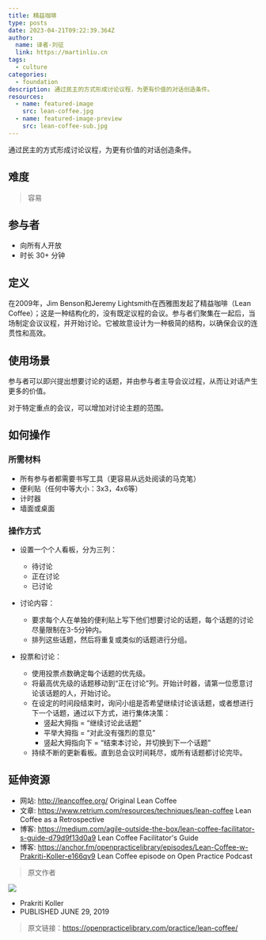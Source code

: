 ```yaml
---
title: 精益咖啡
type: posts
date: 2023-04-21T09:22:39.364Z
author:
  name: 译者-刘征
  link: https://martinliu.cn
tags:
  - culture
categories: 
  - foundation
description: 通过民主的方式形成讨论议程，为更有价值的对话创造条件。
resources:
  - name: featured-image
    src: lean-coffee.jpg
  - name: featured-image-preview
    src: lean-coffee-sub.jpg
---
```

通过民主的方式形成讨论议程，为更有价值的对话创造条件。
<!--more-->

## 难度

> 容易

## 参与者

- 向所有人开放
- 时长 30+ 分钟

## 定义

在2009年，Jim Benson和Jeremy Lightsmith在西雅图发起了精益咖啡（Lean Coffee）；这是一种结构化的，没有既定议程的会议。参与者们聚集在一起后，当场制定会议议程，并开始讨论。它被故意设计为一种极简的结构，以确保会议的连贯性和高效。

## 使用场景

参与者可以即兴提出想要讨论的话题，并由参与者主导会议过程，从而让对话产生更多的价值。

对于特定重点的会议，可以增加对讨论主题的范围。

## 如何操作

### 所需材料

- 所有参与者都需要书写工具（更容易从远处阅读的马克笔）
- 便利贴（任何中等大小：3x3，4x6等）
- 计时器
- 墙面或桌面

### 操作方式

- 设置一个个人看板，分为三列：
  - 待讨论
  - 正在讨论
  - 已讨论

- 讨论内容：
  - 要求每个人在单独的便利贴上写下他们想要讨论的话题，每个话题的讨论尽量限制在3-5分钟内。
  - 排列这些话题，然后将重复或类似的话题进行分组。

- 投票和讨论：
  - 使用投票点数确定每个话题的优先级。
  - 将最高优先级的话题移动到“正在讨论”列。开始计时器，请第一位愿意讨论该话题的人，开始讨论。
  - 在设定的时间段结束时，询问小组是否希望继续讨论该话题，或者想进行下一个话题，通过以下方式，进行集体决策：
    - 竖起大拇指 = “继续讨论此话题”
    - 平举大拇指 = “对此没有强烈的意见”
    - 竖起大拇指向下 = “结束本讨论，并切换到下一个话题”
  - 持续不断的更新看板。直到总会议时间耗尽，或所有话题都讨论完毕。

## 延伸资源

- 网站: <http://leancoffee.org/>  Original Lean Coffee
- 文章: <https://www.retrium.com/resources/techniques/lean-coffee>  Lean Coffee as a Retrospective
- 博客: <https://medium.com/agile-outside-the-box/lean-coffee-facilitator-s-guide-d79d9f13d0a9> Lean Coffee Facilitator's Guide
- 博客: <https://anchor.fm/openpracticelibrary/episodes/Lean-Coffee-w-Prakriti-Koller-e166qv9>  Lean Coffee episode on Open Practice Podcast

> 原文作者

![](https://github.com/prakritiverma.png)

- Prakriti Koller
- PUBLISHED JUNE 29, 2019

> 原文链接：<https://openpracticelibrary.com/practice/lean-coffee/>
